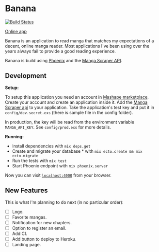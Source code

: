 Banana
======
[![Build Status](https://semaphoreci.com/api/v1/gabrielpoca/banana/branches/master/shields_badge.svg)](https://semaphoreci.com/gabrielpoca/banana)

[Online app](http://decent-manga-reader.herokuapp.com/)

Banana is an application to read manga that matches my expectations of a decent,
online manga reader. Most applications I've been using over the years always
fail to provide a good reading experience.

Banana is build using [Phoenix](http://www.phoenixframework.org/) and the [Manga
Scraper API](https://market.mashape.com/doodle/manga-scraper).

Development
-----------

**Setup:**

To setup this application you need an account in [Mashape marketplace](https://market.mashape.com/). Create your account and create an application inside it. Add the [Manga Scraper api](https://market.mashape.com/doodle/manga-scraper) to your application. Take the application's test key and put it in `config/dev.secret.exs` (there is sample file in the config folder).

In production, the key will be read from the environment variable `MANGA_API_KEY`. See `config/prod.exs` for more details.

**Running:**

* Install dependencies with `mix deps.get`
* Create and migrate your database * with `mix ecto.create && mix ecto.migrate`
* Run the tests with `mix test`
* Start Phoenix endpoint with `mix phoenix.server`

Now you can visit [`localhost:4000`](http://localhost:4000) from your browser.

New Features
------------

This is what I'm planning to do next (in no particular order): 

- [ ] Logo.
- [ ] Favorite mangas.
- [ ] Notification for new chapters.
- [ ] Option to register an email.
- [ ] Add CI.
- [ ] Add button to deploy to Heroku.
- [ ] Landing page.

